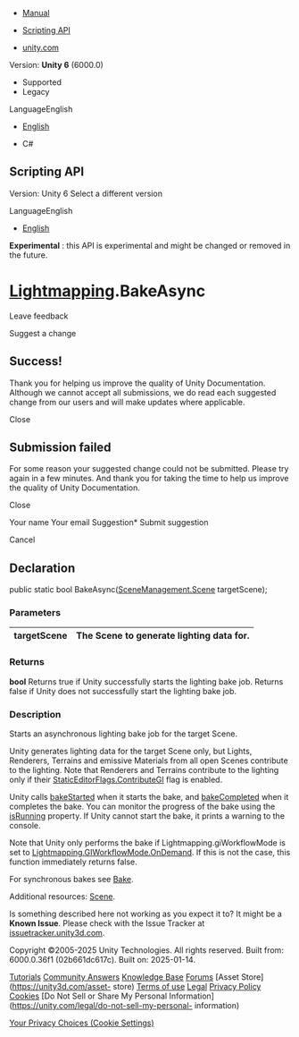[ ]()

  * [Manual](../Manual/index.html)
  * [Scripting API](../ScriptReference/index.html)

  * [unity.com](https://unity.com/)

Version: **Unity 6** (6000.0)

  * Supported
  * Legacy

LanguageEnglish

  * [English]()

  * C#

[ ](https://docs.unity3d.com)

## Scripting API

Version: Unity 6 Select a different version

LanguageEnglish

  * [English]()

**Experimental** : this API is experimental and might be changed or removed in
the future.

#  [Lightmapping](Experimental.Lightmapping.html).BakeAsync

Leave feedback

Suggest a change

## Success!

Thank you for helping us improve the quality of Unity Documentation. Although
we cannot accept all submissions, we do read each suggested change from our
users and will make updates where applicable.

Close

## Submission failed

For some reason your suggested change could not be submitted. Please <a>try
again</a> in a few minutes. And thank you for taking the time to help us
improve the quality of Unity Documentation.

Close

Your name Your email Suggestion* Submit suggestion

Cancel

[ ]()

## Declaration

public static bool
BakeAsync([SceneManagement.Scene](SceneManagement.Scene.html) targetScene);

### Parameters

targetScene | The Scene to generate lighting data for.  
---|---  
  
### Returns

**bool** Returns true if Unity successfully starts the lighting bake job.
Returns false if Unity does not successfully start the lighting bake job.

### Description

Starts an asynchronous lighting bake job for the target Scene.

Unity generates lighting data for the target Scene only, but Lights,
Renderers, Terrains and emissive Materials from all open Scenes contribute to
the lighting. Note that Renderers and Terrains contribute to the lighting only
if their [StaticEditorFlags.ContributeGI](StaticEditorFlags.ContributeGI.html)
flag is enabled.  
  
Unity calls [bakeStarted](Lightmapping-bakeStarted.html) when it starts the
bake, and [bakeCompleted](Lightmapping-bakeCompleted.html) when it completes
the bake. You can monitor the progress of the bake using the
[isRunning](Lightmapping-isRunning.html) property. If Unity cannot start the
bake, it prints a warning to the console.  
  
Note that Unity only performs the bake if Lightmapping.giWorkflowMode is set
to
[Lightmapping.GIWorkflowMode.OnDemand](Lightmapping.GIWorkflowMode.OnDemand.html).
If this is not the case, this function immediately returns false.  
  
For synchronous bakes see [Bake](Lightmapping.Bake.html).  
  
Additional resources: [Scene](SceneManagement.Scene.html).

Is something described here not working as you expect it to? It might be a
**Known Issue**. Please check with the Issue Tracker at
[issuetracker.unity3d.com](https://issuetracker.unity3d.com).

Copyright ©2005-2025 Unity Technologies. All rights reserved. Built from:
6000.0.36f1 (02b661dc617c). Built on: 2025-01-14.

[Tutorials](https://unity3d.com/learn) [Community
Answers](https://answers.unity3d.com) [Knowledge
Base](https://support.unity3d.com/hc/en-us)
[Forums](https://forum.unity3d.com) [Asset Store](https://unity3d.com/asset-
store) [Terms of use](https://docs.unity3d.com/Manual/TermsOfUse.html)
[Legal](https://unity.com/legal) [Privacy
Policy](https://unity.com/legal/privacy-policy)
[Cookies](https://unity.com/legal/cookie-policy) [Do Not Sell or Share My
Personal Information](https://unity.com/legal/do-not-sell-my-personal-
information)

[Your Privacy Choices (Cookie Settings)](javascript:void\(0\);)

